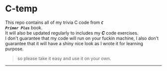 C-temp
======

This repo contains  all of my trivia C code from <code>***C Primer Plus***</code> book.</br>
It will also be updated regularly to includes  my ***C*** code exercises.</br>
I don't guarantee that my code will run on your fuckin machine, I also don't guarantee that it will have a shiny nice look as I wrote it for learning purpose.
> so please take it easy and use it on your own.

----